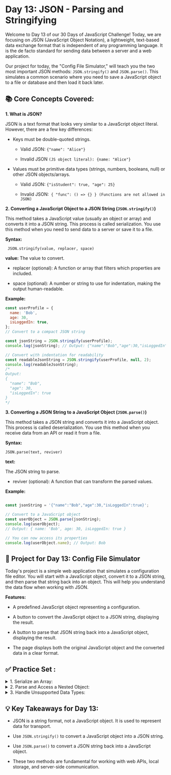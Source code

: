 # Day 13: JSON - Parsing and Stringifying
Welcome to Day 13 of our 30 Days of JavaScript Challenge! Today, we are focusing on JSON (JavaScript Object Notation), a lightweight, text-based data exchange format that is independent of any programming language. It is the de facto standard for sending data between a server and a web application.

Our project for today, the "Config File Simulator," will teach you the two most important JSON methods: `JSON.stringify()` and `JSON.parse()`. This simulates a common scenario where you need to save a JavaScript object to a file or database and then load   it back later.

## 📚 Core Concepts Covered:
**1. What is JSON?**

JSON is a text format that looks very similar to a JavaScript object literal. However, there are a few key differences:

- Keys must be double-quoted strings.

   - Valid JSON: `{"name": "Alice"}`

   - Invalid JSON `(JS object literal): {name: "Alice"}`

- Values must be primitive data types (strings, numbers, booleans, null) or other JSON objects/arrays.

  - Valid JSON: `{"isStudent": true, "age": 25}`

   - Invalid JSON:` { "func": () => {} } (Functions are not allowed in JSON)`

**2. Converting a JavaScript Object to a JSON String (`JSON.stringify()`)**


This method takes a JavaScript value (usually an object or array) and converts it into a JSON string. This process is called serialization. You use this method when you need to send data to a server or save it to a file.

**Syntax:**

` JSON.stringify(value, replacer, space)`

**value:** The value to convert.

- replacer (optional): A function or array that filters which properties are included.

- space (optional): A number or string to use for indentation, making the output human-readable.

**Example:**

```js
const userProfile = {
  name: 'Bob',
  age: 30,
  isLoggedIn: true,
};
// Convert to a compact JSON string

const jsonString = JSON.stringify(userProfile);
console.log(jsonString); // Output: {"name":"Bob","age":30,"isLoggedIn":true}

// Convert with indentation for readability
const readableJsonString = JSON.stringify(userProfile, null, 2);
console.log(readableJsonString);
/*
Output:
{
  "name": "Bob",
  "age": 30,
  "isLoggedIn": true
}
*/
```
**3. Converting a JSON String to a JavaScript Object (`JSON.parse()`)**

This method takes a JSON string and converts it into a JavaScript object. This process is called deserialization. You use this method when you receive data from an API or read it from a file.

**Syntax:** 

`JSON.parse(text, reviver)`

**text:**

 The JSON string to parse.

- reviver (optional): A function that can transform the parsed values.

**Example:**

```js

const jsonString = '{"name":"Bob","age":30,"isLoggedIn":true}';

// Convert to a JavaScript object
const userObject = JSON.parse(jsonString);
console.log(userObject);
// Output: { name: 'Bob', age: 30, isLoggedIn: true }

// You can now access its properties
console.log(userObject.name); // Output: Bob
```

## 🚀 Project for Day 13: Config File Simulator
Today's project is a simple web application that simulates a configuration file editor. You will start with a JavaScript object, convert it to a JSON string, and then parse that string back into an object. This will help you understand the data flow when working with JSON.

**Features:**

- A predefined JavaScript object representing a configuration.

- A button to convert the JavaScript object to a JSON string, displaying the result.

- A button to parse that JSON string back into a JavaScript object, displaying the result.

- The page displays both the original JavaScript object and the converted data in a clear format.



## ✅ Practice Set :
<details><summary >
1. Serialize an Array:
</summary>

```js

const fruits = ['apple', 'banana', 'orange'];
const fruitsJson = JSON.stringify(fruits);
console.log(fruitsJson); // Output: ["apple","banana","orange"]
```
</details>
<details><summary >
2. Parse and Access a Nested Object:
</summary>

```js
const serverResponse = '{"user": {"id": 101, "name": "Charlie"}}';
const dataObject = JSON.parse(serverResponse);
console.log(dataObject.user.name); // Output: Charlie
```
</details>
<details><summary >
3. Handle Unsupported Data Types:
</summary>

```js
const invalidObject = { id: 1, action: () => console.log('hello') };
const result = JSON.stringify(invalidObject);
console.log(result); // Output: {"id":1}
```
</details>


## 💡 Key Takeaways for Day 13:
- JSON is a string format, not a JavaScript object. It is used to represent data for transport.

- Use `JSON.stringify()` to convert a JavaScript object into a JSON string.

- Use `JSON.parse()` to convert a JSON string back into a JavaScript object.

- These two methods are fundamental for working with web APIs, local storage, and server-side communication.


